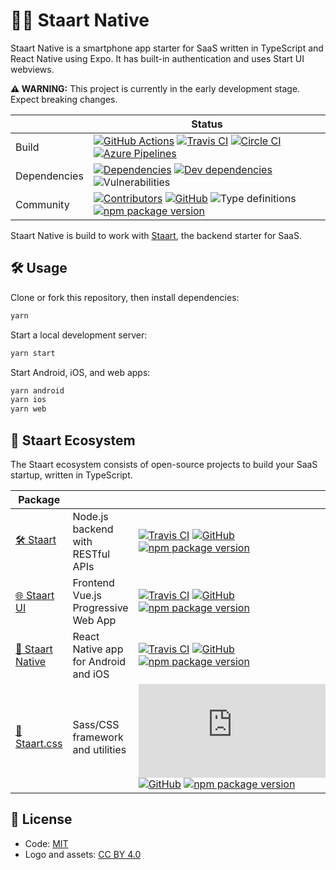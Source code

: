 # 🏁📱 Staart Native

Staart Native is a smartphone app starter for SaaS written in TypeScript and React Native using Expo. It has built-in authentication and uses Start UI webviews.

**⚠️ WARNING:** This project is currently in the early development stage. Expect breaking changes.

|  | Status |
| - | - |
| Build | [![GitHub Actions](https://github.com/o15y/staart-native/workflows/Node%20CI/badge.svg)](https://github.com/o15y/staart-native/actions) [![Travis CI](https://img.shields.io/travis/o15y/staart-native?label=Travis%20CI)](https://travis-ci.org/o15y/staart-native) [![Circle CI](https://img.shields.io/circleci/build/github/o15y/staart-native?label=Circle%20CI)](https://circleci.com/gh/o15y/staart-native) [![Azure Pipelines](https://dev.azure.com/anandchowdhary0001/Staart%20Native/_apis/build/status/o15y.staart-native?branchName=master)](https://dev.azure.com/anandchowdhary0001/Staart%20Native/_build/latest?definitionId=8&branchName=master) |
| Dependencies | [![Dependencies](https://img.shields.io/david/o15y/staart-native.svg)](https://david-dm.org/o15y/staart-native) [![Dev dependencies](https://img.shields.io/david/dev/o15y/staart-native.svg)](https://david-dm.org/o15y/staart-native) ![Vulnerabilities](https://img.shields.io/snyk/vulnerabilities/github/o15y/staart-native.svg) |
| Community | [![Contributors](https://img.shields.io/github/contributors/o15y/staart-native.svg)](https://github.com/o15y/staart-native/graphs/contributors) [![GitHub](https://img.shields.io/github/license/o15y/staart-native.svg)](https://github.com/o15y/staart-native/blob/master/LICENSE) ![Type definitions](https://img.shields.io/badge/types-TypeScript-blue.svg) [![npm package version](https://img.shields.io/npm/v/@staart/native)](https://www.npmjs.com/package/@staart/native) |

Staart Native is build to work with [Staart](https://github.com/o15y/staart), the backend starter for SaaS.

## 🛠 Usage

Clone or fork this repository, then install dependencies:

```bash
yarn
```

Start a local development server:

```bash
yarn start
```

Start Android, iOS, and web apps:

```bash
yarn android
yarn ios
yarn web
```

## 🏁 Staart Ecosystem

The Staart ecosystem consists of open-source projects to build your SaaS startup, written in TypeScript.

| Package |  |  |
| - | - | - |
| [🛠️ Staart](https://github.com/o15y/staart) | Node.js backend with RESTful APIs | [![Travis CI](https://img.shields.io/travis/o15y/staart)](https://travis-ci.org/o15y/staart) [![GitHub](https://img.shields.io/github/license/o15y/staart.svg)](https://github.com/o15y/staart/blob/master/LICENSE) [![npm package version](https://img.shields.io/npm/v/@staart/manager)](https://www.npmjs.com/package/@staart/manager) |
| [🌐 Staart UI](https://github.com/o15y/staart-ui) | Frontend Vue.js Progressive Web App | [![Travis CI](https://img.shields.io/travis/o15y/staart-ui)](https://travis-ci.org/o15y/staart-ui) [![GitHub](https://img.shields.io/github/license/o15y/staart-ui.svg)](https://github.com/o15y/staart-ui/blob/master/LICENSE) [![npm package version](https://img.shields.io/npm/v/@staart/ui)](https://www.npmjs.com/package/@staart/ui) |
| [📱 Staart Native](https://github.com/o15y/staart-native) | React Native app for Android and iOS | [![Travis CI](https://img.shields.io/travis/o15y/staart-native)](https://travis-ci.org/o15y/staart-native) [![GitHub](https://img.shields.io/github/license/o15y/staart-native.svg)](https://github.com/o15y/staart-native/blob/master/LICENSE) [![npm package version](https://img.shields.io/npm/v/@staart/native)](https://www.npmjs.com/package/@staart/native) |
| [🎨 Staart.css](https://github.com/o15y/staart.css) | Sass/CSS framework and utilities | [![Travis CI](https://img.shields.io/travis/o15y/staart.css)](https://travis-ci.org/o15y/staart.css) [![GitHub](https://img.shields.io/github/license/o15y/staart.css.svg)](https://github.com/o15y/staart.css/blob/master/LICENSE) [![npm package version](https://img.shields.io/npm/v/@staart/css)](https://www.npmjs.com/package/@staart/css) |

## 📄 License

- Code: [MIT](https://github.com/o15y/staart-native/blob/master/LICENSE)
- Logo and assets: [CC BY 4.0](https://creativecommons.org/licenses/by/4.0/)
